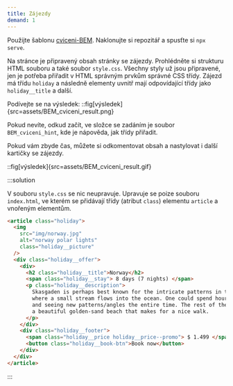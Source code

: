 ```yaml
---
title: Zájezdy
demand: 1
---
```


Použijte šablonu [cviceni-BEM](https://github.com/Czechitas-podklady-WEB/cviceni-BEM).
Naklonujte si repozitář a spusťte si `npx serve`.

Na stránce je připravený obsah stránky se zájezdy. Prohlédněte si strukturu HTML souboru a také soubor `style.css`.
Všechny styly už jsou připravené, jen je potřeba přiřadit v HTML správným prvkům správné CSS třídy. Zájezd má třídu `holiday` a následně elementy uvnitř mají odpovídající třídy jako `holiday__title` a další.

Podívejte se na výsledek:
::fig[výsledek]{src=assets/BEM_cviceni_result.png}

Pokud nevíte, odkud začít, ve složce se zadáním je soubor `BEM_cviceni_hint`, kde je nápověda, jak třídy přiřadit.

Pokud vám zbyde čas, můžete si odkomentovat obsah a nastylovat i další kartičky se zájezdy.

::fig[výsledek]{src=assets/BEM_cviceni_result.gif}

:::solution

V souboru `style.css` se nic neupravuje. Upravuje se poize souboru `index.html`, ve kterém se přidávají třídy (atribut `class`) elementu `article` a vnořeným elementům.

```html
<article class="holiday">
  <img
    src="img/norway.jpg"
    alt="norway polar lights"
    class="holiday__picture"
  />
  <div class="holiday__offer">
    <div>
      <h2 class="holiday__title">Norway</h2>
      <span class="holiday__stay"> 8 days (7 nights) </span>
      <p class="holiday__description">
        Skasgaden is perhaps best known for the intricate patterns in the sand
        where a small stream flows into the ocean. One could spend hours walking
        and seeing new patterns/angles the entire time. The rest of the beach is
        a beautiful golden-sand beach that makes for a nice walk.
      </p>
    </div>
    <div class="holiday__footer">
      <span class="holiday__price holiday__price--promo"> $ 1.499 </span>
      <button class="holiday__book-btn">Book now</button>
    </div>
  </div>
</article>
```

:::
